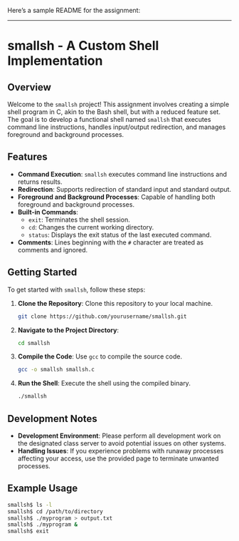 Here’s a sample README for the assignment:

---

# smallsh - A Custom Shell Implementation

## Overview

Welcome to the `smallsh` project! This assignment involves creating a simple shell program in C, akin to the Bash shell, but with a reduced feature set. The goal is to develop a functional shell named `smallsh` that executes command line instructions, handles input/output redirection, and manages foreground and background processes.

## Features

- **Command Execution**: `smallsh` executes command line instructions and returns results.
- **Redirection**: Supports redirection of standard input and standard output.
- **Foreground and Background Processes**: Capable of handling both foreground and background processes.
- **Built-in Commands**:
  - `exit`: Terminates the shell session.
  - `cd`: Changes the current working directory.
  - `status`: Displays the exit status of the last executed command.
- **Comments**: Lines beginning with the `#` character are treated as comments and ignored.

## Getting Started

To get started with `smallsh`, follow these steps:

1. **Clone the Repository**: Clone this repository to your local machine.
   ```bash
   git clone https://github.com/yourusername/smallsh.git
   ```
2. **Navigate to the Project Directory**:
   ```bash
   cd smallsh
   ```
3. **Compile the Code**: Use `gcc` to compile the source code.
   ```bash
   gcc -o smallsh smallsh.c
   ```
4. **Run the Shell**: Execute the shell using the compiled binary.
   ```bash
   ./smallsh
   ```

## Development Notes

- **Development Environment**: Please perform all development work on the designated class server to avoid potential issues on other systems.
- **Handling Issues**: If you experience problems with runaway processes affecting your access, use the provided page to terminate unwanted processes.

## Example Usage

```bash
smallsh$ ls -l
smallsh$ cd /path/to/directory
smallsh$ ./myprogram > output.txt
smallsh$ ./myprogram &
smallsh$ exit
```
